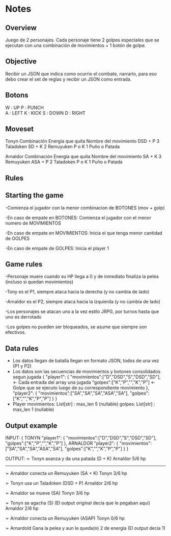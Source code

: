 # Notes

## Overview
Juego de 2 personajes. Cada personaje 
tiene 2 golpes especiales que se ejecutan 
con una combinación de movimientos + 1 botón de golpe.


## Objective
Recibir un JSON que indica como ocurrio el combate, narrarlo,
para eso debo crear el set de reglas y recibir un JSON como entrada.


## Botons
W : UP      P : PUNCH            
A : LEFT    K : KICK
S : DOWN
D : RIGHT


## Moveset
Tonyn
Combinación 	Energía que quita	Nombre del movimiento
DSD + P	        3	                Taladoken
SD + K	        2	                Remuyuken
P o K	        1	                Puño o Patada

Arnaldor
Combinación	    Energía que quita	Nombre del movimiento
SA + K	        3	                Remuyuken
ASA + P	        2	                Taladoken
P o K	        1	                Puño o Patada


## Rules

## Starting the game
-Comienza el jugador con la menor combinacion de BOTONES (mov + golp)

-En caso de empate en BOTONES:
Comienza el jugador con el menor numero de MOVIMIENTOS

-En caso de empate en MOVIMIENTOS:
Inicia el que tenga menor cantidad de GOLPES 

-En caso de empate de GOLPES:
Inicia el player 1

## Game rules
-Personaje muere cuando su HP llega a 0 y de inmediato finaliza la pelea (incluso si quedan movimientos)

-Tony es el P1, siempre ataca hacia la derecha (y no cambia de lado)

-Arnaldor es el P2, siempre ataca hacia la izquierda (y no cambia de lado)

-Los personajes se atacan uno a la vez estilo JRPG, por turnos hasta que uno es derrotado 

-Los golpes no pueden ser bloqueados, se asume que siempre son efectivos. 


## Data rules 
- Los datos llegan de batalla llegan en formato JSON, todos de una vez (P1 y P2)
- Los datos son las secuencias de movimientos y botones consolidados segun jugada
{
    "player1": {
        "movimientos":["D","DSD","S","DSD","SD"], <- Cada entrada del array una jugada
        "golpes":["K","P","","K","P"] <- Golpe que se ejecuto luego de su correspondiente movimiento
    },
    "player2": {
        "movimientos":["SA","SA","SA","ASA","SA"],
        "golpes":["K","","K","P","P"]
    }
} 
- Player 
    movimientos: List[str] : max_len 5 (nullable)
    golpes: List[str] : max_len 1 (nullable)


## Output example

INPUT:
{
    TONYN
    "player1": {
        "movimientos":["D","DSD","S","DSD","SD"], 
        "golpes":["K","P","","K","P"]
    },
    ARNALDOR
    "player2": {
        "movimientos":["SA","SA","SA","ASA","SA"],
        "golpes":["K","","K","P","P"]
    }
} 

OUTPUT:
➢ Tonyn avanza y da una patada (D + K)
    Arnaldor 5/6 hp
****
➢ Arnaldor conecta un Remuyuken (SA + K)
    Tonyn 3/6 hp

➢ Tonyn usa un Taladoken (DSD + P)
    Arnaldor 2/6 hp

➢ Arnaldor se mueve (SA)
    Tonyn 3/6 hp

➢ Tonyn se agacha (S) (El output original decia que le pegaban aqui)
    Arnaldor 2/6 hp

➢ Arnaldor conecta un Remuyuken (ASAP)
    Tonyn 0/6 hp

➢ Arnardold Gana la pelea y aun le queda(n) 2 de energía (El output decia 1)
